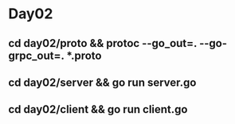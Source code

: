 # Day02

## cd day02/proto && protoc --go_out=. --go-grpc_out=. *.proto

## cd day02/server && go run server.go

## cd day02/client && go run client.go
